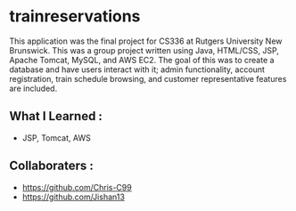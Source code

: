 # trainreservations
This application was the final project for CS336 at Rutgers University New Brunswick. This was a group project written using Java, HTML/CSS, JSP, Apache Tomcat, MySQL, and AWS EC2. The goal of this was to create a database and have users interact with it; admin functionality, account registration, train schedule browsing, and customer representative features are included.

## What I Learned :
- JSP, Tomcat, AWS

## Collaboraters :
- https://github.com/Chris-C99
- https://github.com/Jishan13
